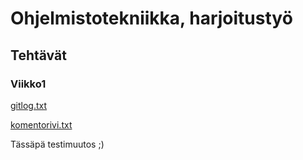 # Ohjelmistotekniikka, harjoitustyö

## Tehtävät

### Viikko1

[gitlog.txt](https://github.com/Henrikhi/ot-harjoitustyo/blob/master/laskarit/viikko1/gitlog.txt)

[komentorivi.txt](https://github.com/Henrikhi/ot-harjoitustyo/blob/master/laskarit/viikko1/komentorivi.txt)

Tässäpä testimuutos ;)
